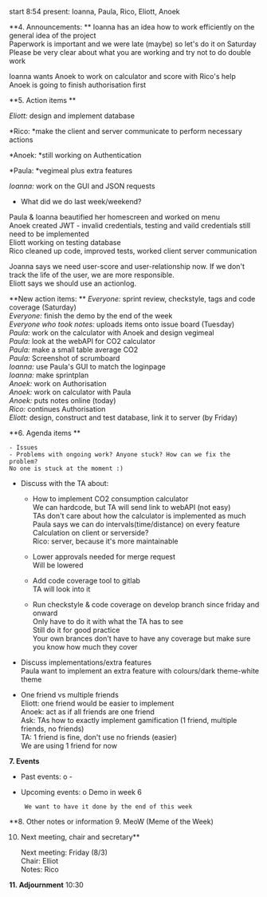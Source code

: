 start 8:54
present: Ioanna, Paula, Rico, Eliott, Anoek

**4. Announcements: **
Ioanna has an idea how to work efficiently on the general idea of the project  
Paperwork is important and we were late (maybe) so let's do it on Saturday  
Please be very clear about what you are working and try not to do double work  

Ioanna wants Anoek to work on calculator and score with Rico's help  
Anoek is going to finish authorisation first  

**5. Action items ** 

*Eliott:* design and implement database  

*Rico: *make the client and server communicate to perform necessary actions  

*Anoek: *still working on Authentication  

*Paula: *vegimeal plus extra features  

*Ioanna:* work on the GUI and JSON requests  

   - What did we do last week/weekend?  

  Paula & Ioanna beautified her homescreen and worked on menu  
  Anoek created JWT - invalid credentials, testing and vaild credentials still need to be implemented  
  Eliott working on testing database  
  Rico cleaned up code, improved tests, worked client server communication  

 
Joanna says we need user-score and user-relationship now. If we don't track the life of the user, we are more responsible.  
Eliott says we should use an actionlog.  

**New action items:  **
*Everyone:* sprint review, checkstyle, tags and code coverage (Saturday)  
*Everyone:* finish the demo by the end of the week  
*Everyone who took notes:* uploads items onto issue board (Tuesday)  
*Paula:* work on the calculator with Anoek and design vegimeal  
*Paula:* look at the webAPI for CO2 calculator  
*Paula:* make a small table average CO2  
*Paula:* Screenshot of scrumboard  
*Ioanna:* use Paula's GUI to match the loginpage  
*Ioanna:* make sprintplan  
*Anoek:* work on Authorisation  
*Anoek:* work on calculator with Paula  
*Anoek:* puts notes online (today)  
*Rico:* continues Authorisation  
*Eliott:* design, construct and test database, link it to server (by Friday)  

**6. Agenda items ** 

    - Issues  
    - Problems with ongoing work? Anyone stuck? How can we fix the problem?  
	No one is stuck at the moment :)  
   - Discuss with the TA about:  
		- How to implement CO2 consumption calculator  
			We can hardcode, but TA will send link to webAPI (not easy)  
			TAs don't care about how the calculator is implemented as much  
			Paula says we can do intervals(time/distance) on every feature  
			Calculation on client or serverside?  
			Rico: server, because it's more maintainable  

   		- Lower approvals needed for merge request  
			Will be lowered  
  
   		- Add code coverage tool to gitlab  
			TA will look into it  

		- Run checkstyle & code coverage on develop branch since friday and onward  
			Only have to do it with what the TA has to see  
			Still do it for good practice   
			Your own brances don't have to have any coverage but make sure you know how much they cover  

   - Discuss implementations/extra features   
	Paula want to implement an extra feature with colours/dark theme-white theme  

   - One friend vs multiple friends  
	Eliott: one friend would be easier to implement  
	Anoek: act as if all friends are one friend  
	Ask: TAs how to exactly implement gamification (1 friend, multiple friends, no friends)  
		TA: 1 friend is fine, don't use no friends (easier)  
		We are using 1 friend for now  
 
**7. Events**
 - Past events:
    o -
 - Upcoming events:
	o Demo in week 6

		We want to have it done by the end of this week


**8. Other notes or information
9. MeoW (Meme of the Week)


10. Next meeting, chair and secretary**

	Next meeting: Friday (8/3)  
	Chair: Elliot  
	Notes: Rico  

**11. Adjournment**
	10:30
